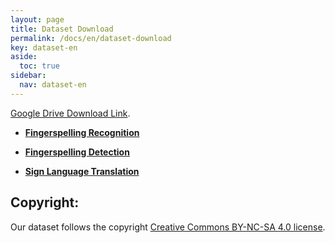 ```yaml
---
layout: page
title: Dataset Download
permalink: /docs/en/dataset-download
key: dataset-en
aside:
  toc: true
sidebar:
  nav: dataset-en
---
```





[Google Drive Download Link](https://drive.google.com/drive/folders/17i-BW2rw6KHeVdtL1ZFT9P8BrgZ-Eo5q?usp=drive_link).

- [**Fingerspelling Recognition**](https://drive.google.com/drive/folders/1P0vyZLQTD5D6pBZoWptFGqK2haocSrXi?usp=sharing)

- [**Fingerspelling Detection**](https://drive.google.com/drive/folders/1zxpqB8JpCvqot5og9Oq_IMOMyq39vLzy?usp=sharing)

- [**Sign Language Translation**](https://drive.google.com/drive/folders/1pclTlsZ6u1JhHWJPhcs8aEILD-JBZCOf?usp=sharing)



## Copyright:

Our dataset follows the copyright [Creative Commons BY-NC-SA 4.0 license](https://creativecommons.org/licenses/by-nc-sa/4.0/).
